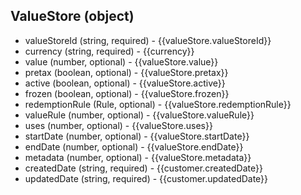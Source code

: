 ## ValueStore (object)
+ valueStoreId (string, required) - {{valueStore.valueStoreId}}
+ currency (string, required) - {{currency}}
+ value (number, optional) - {{valueStore.value}}
+ pretax (boolean, optional) - {{valueStore.pretax}}
+ active (boolean, optional) - {{valueStore.active}}
+ frozen (boolean, optional) - {{valueStore.frozen}}
+ redemptionRule (Rule, optional) - {{valueStore.redemptionRule}}
+ valueRule (number, optional) - {{valueStore.valueRule}}
+ uses (number, optional) - {{valueStore.uses}}
+ startDate (number, optional) - {{valueStore.startDate}}
+ endDate (number, optional) - {{valueStore.endDate}}
+ metadata (number, optional) - {{valueStore.metadata}}
+ createdDate (string, required) - {{customer.createdDate}}
+ updatedDate (string, required) - {{customer.updatedDate}}
